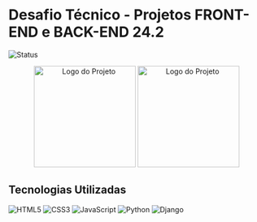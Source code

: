 # Desafio Técnico - Projetos FRONT-END e BACK-END 24.2

![Status](http://img.shields.io/static/v1?label=STATUS&message=EM%20DESENVOLVIMENTO&color=GREEN&style=for-the-badge)

<div align="center">
  <img src="https://i.imgur.com/N246Mrq.png" alt="Logo do Projeto" width="200px" />
  <img src="https://i.imgur.com/07luj51.png" alt="Logo do Projeto" width="200px" />
</div>

## Tecnologias Utilizadas

![HTML5](https://img.shields.io/badge/HTML5-E34F26?style=for-the-badge&logo=html5&logoColor=white)
![CSS3](https://img.shields.io/badge/CSS3-1572B6?style=for-the-badge&logo=css3&logoColor=white)
![JavaScript](https://img.shields.io/badge/JavaScript-323330?style=for-the-badge&logo=javascript&logoColor=F7DF1E)
![Python](https://img.shields.io/badge/Python-FFD43B?style=for-the-badge&logo=python&logoColor=blue)
![Django](https://img.shields.io/badge/Django-092E20?style=for-the-badge&logo=django&logoColor=green)